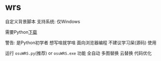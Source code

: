 # wrs
自定义背景脚本
支持系统: 仅Windows

需要Python[下载](https://www.python.org/downloads/)

警告: 是Python初学者 想写啥就学啥 面向浏览器编程 不建议学习屎(源码)
使用

运行 `osuWRS.py`(推荐) or `osuWRS.exe`
功能
全自动
多图替换
云替换
代码优化
